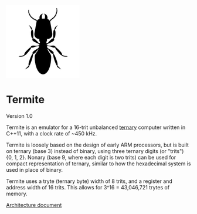 ![Termite icon](./icon.png)
# Termite
Version 1.0

Termite is an emulator for a 16-trit unbalanced [ternary](https://en.wikipedia.org/wiki/Ternary_numeral_system) computer written in C++11, with a clock rate of ~450 kHz. 

Termite is loosely based on the design of early ARM processors, but is built on ternary (base 3) instead of binary, using three ternary digits (or "trits") {0, 1, 2}. Nonary (base 9, where each digit is two trits) can be used for compact representation of ternary, similar to how the hexadecimal system is used in place of binary.  

Termite uses a tryte (ternary byte) width of 8 trits, and a register and address width of 16 trits. This allows for 3^16 = 43,046,721 trytes of memory.

[Architecture document](architecture.md)

